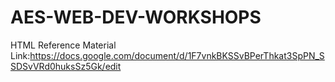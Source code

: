 # AES-WEB-DEV-WORKSHOPS

HTML Reference Material
Link:https://docs.google.com/document/d/1F7vnkBKSSvBPerThkat3SpPN_SSDSvVRd0huksSz5Gk/edit
